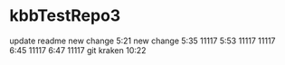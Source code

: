 # kbbTestRepo3
update readme
new change 5:21
new change 5:35 11117
5:53 11117
11117
6:45 11117
6:47 11117
git kraken 10:22